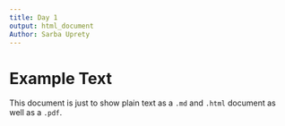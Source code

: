 ```yaml
---
title: Day 1
output: html_document
Author: Sarba Uprety
---
```


# Example Text

This document is just to show plain text as a `.md` and `.html` document as well as a `.pdf`.
